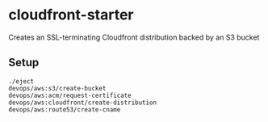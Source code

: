 # cloudfront-starter
Creates an SSL-terminating Cloudfront distribution backed by an S3 bucket

## Setup

```
./eject
devops/aws:s3/create-bucket
devops/aws:acm/request-certificate
devops/aws:cloudfront/create-distribution
devops/aws:route53/create-cname
```
